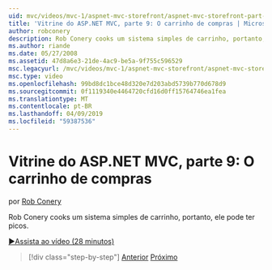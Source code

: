 ```yaml
---
uid: mvc/videos/mvc-1/aspnet-mvc-storefront/aspnet-mvc-storefront-part-9-the-shopping-cart
title: 'Vitrine do ASP.NET MVC, parte 9: O carrinho de compras | Microsoft Docs'
author: robconery
description: Rob Conery cooks um sistema simples de carrinho, portanto, ele pode ter picos.
ms.author: riande
ms.date: 05/27/2008
ms.assetid: 47d8a6e3-21de-4ac9-be5a-9f755c596529
msc.legacyurl: /mvc/videos/mvc-1/aspnet-mvc-storefront/aspnet-mvc-storefront-part-9-the-shopping-cart
msc.type: video
ms.openlocfilehash: 99bd8dc1bce48d320e7d203abd5739b770d678d9
ms.sourcegitcommit: 0f1119340e4464720cfd16d0ff15764746ea1fea
ms.translationtype: MT
ms.contentlocale: pt-BR
ms.lasthandoff: 04/09/2019
ms.locfileid: "59387536"
---
```

# <a name="aspnet-mvc-storefront-part-9-the-shopping-cart"></a>Vitrine do ASP.NET MVC, parte 9: O carrinho de compras

por [Rob Conery](https://github.com/robconery)

Rob Conery cooks um sistema simples de carrinho, portanto, ele pode ter picos.

[&#9654;Assista ao vídeo (28 minutos)](https://channel9.msdn.com/Blogs/ASP-NET-Site-Videos/aspnet-mvc-storefront-part-9-the-shopping-cart)

> [!div class="step-by-step"]
> [Anterior](aspnet-mvc-storefront-part-8-testing-controllers-iteration-1-complete.md)
> [Próximo](aspnet-mvc-storefront-part-10-shopping-cart-refactor-and-authorization.md)
